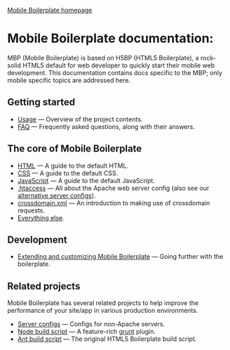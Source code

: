 [Mobile Boilerplate homepage](http://mobileboilerplate.com/)

# Mobile Boilerplate documentation:

MBP (Mobile Boilerplate) is based on H5BP (HTML5 Boilerplate), a rock-solid HTML5 default for web developer to quickly start their mobile web development. This documentation contains docs specific to the MBP; only mobile specific topics are addressed here.

## Getting started

* [Usage](usage.md) — Overview of the project contents.
* [FAQ](faq.md) — Frequently asked questions, along with their answers.

## The core of Mobile Boilerplate

* [HTML](html.md) — A guide to the default HTML.
* [CSS](css.md) — A guide to the default CSS.
* [JavaScript](js.md) — A guide to the default JavaScript.
* [.htaccess](htaccess.md) — All about the Apache web server config (also see
  our [alternative server configs](https://github.com/h5bp/server-configs)).
* [crossdomain.xml](crossdomain.md) — An introduction to making use of
  crossdomain requests.
* [Everything else](misc.md).

## Development

* [Extending and customizing Mobile Boilerplate](extend.md) — Going further with
  the boilerplate.

## Related projects

Mobile Boilerplate has several related projects to help improve the performance
of your site/app in various production environments.

* [Server configs](https://github.com/h5bp/server-configs) — Configs for
  non-Apache servers.
* [Node build script](https://github.com/h5bp/node-build-script) — A
  feature-rich [grunt](https://github.com/cowboy/grunt) plugin.
* [Ant build script](https://github.com/h5bp/ant-build-script) — The original
  HTML5 Boilerplate build script.
